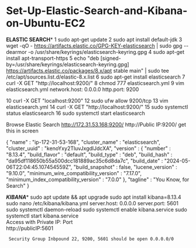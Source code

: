 # Set-Up-Elastic-Search-and-Kibana-on-Ubuntu-EC2
****ELASTIC SEARCH*****
    1  sudo apt-get update
    2  sudo apt install default-jdk
    3  wget -qO - https://artifacts.elastic.co/GPG-KEY-elasticsearch | sudo gpg --dearmor -o /usr/share/keyrings/elasticsearch-keyring.gpg
    4  sudo apt-get install apt-transport-https
    5  echo "deb [signed-by=/usr/share/keyrings/elasticsearch-keyring.gpg] https://artifacts.elastic.co/packages/8.x/apt stable main" | sudo tee /etc/apt/sources.list.d/elastic-8.x.list
    6  sudo apt-get install elasticsearch
    7  curl -X GET "http://localhost:9200/"
    8  chmod 777 elasticsearch.yml
    9  vim elasticsearch.yml
     network.host: 0.0.0.0
     http.port: 9200
   
   10  curl -X GET "localhost:9200"
   12  sudo ufw allow 9200/tcp
   13  vim elasticsearch.yml
   14  curl -X GET "http://localhost:9200/"
   15  sudo systemctl status elasticsearch
   16  sudo systemctl start elasticsearch

Browse Elastic Search
http://172.31.53.168:9200/
http://Public IP:9200/ 
get this in screen

{
  "name" : "ip-172-31-53-168",
  "cluster_name" : "elasticsearch",
  "cluster_uuid" : "kenoYxy2TluvJxgdlJdcXA",
  "version" : {
    "number" : "8.13.4",
    "build_flavor" : "default",
    "build_type" : "deb",
    "build_hash" : "da95df118650b55a500dcc181889ac35c6d8da7c",
    "build_date" : "2024-05-06T22:04:45.107454559Z",
    "build_snapshot" : false,
    "lucene_version" : "9.10.0",
    "minimum_wire_compatibility_version" : "7.17.0",
    "minimum_index_compatibility_version" : "7.0.0"
  },
  "tagline" : "You Know, for Search"
}




*******KIBANA********
     sudo apt update && apt upgrade
     sudo apt install kibana=8.13.4
     sudo nano /etc/kibana/kibana.yml
     server.host: 0.0.0.0
     server.port: 5601
     sudo systemctl daemon-reload
     sudo systemctl enable kibana.service
     sudo systemctl start kibana.service                                                             
     Access with Private IP: Port                    
     http://publicIP:5601



     Security Group Inbpound 22, 9200, 5601 should be open 0.0.0.0/0
